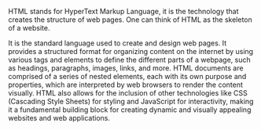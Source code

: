 HTML stands for HyperText Markup Language, it is the technology that creates the structure of web pages. One can think of HTML as the skeleton of  a website.

It is the standard language used to create and design web pages. It provides a structured format for organizing content on the internet by using various tags and elements to define the different parts of a webpage, such as headings, paragraphs, images, links, and more. HTML documents are comprised of a series of nested elements, each with its own purpose and properties, which are interpreted by web browsers to render the content visually. HTML also allows for the inclusion of other technologies like CSS (Cascading Style Sheets) for styling and JavaScript for interactivity, making it a fundamental building block for creating dynamic and visually appealing websites and web applications.